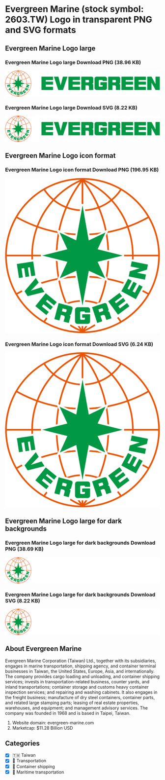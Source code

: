 # Evergreen Marine (stock symbol: 2603.TW) Logo in transparent PNG and SVG formats

## Evergreen Marine Logo large

### Evergreen Marine Logo large Download PNG (38.96 KB)

![Evergreen Marine Logo large Download PNG (38.96 KB)](/img/orig/2603.TW_BIG-c5572c15.png)

### Evergreen Marine Logo large Download SVG (8.22 KB)

![Evergreen Marine Logo large Download SVG (8.22 KB)](/img/orig/2603.TW_BIG-933d65bd.svg)

## Evergreen Marine Logo icon format

### Evergreen Marine Logo icon format Download PNG (196.95 KB)

![Evergreen Marine Logo icon format Download PNG (196.95 KB)](/img/orig/2603.TW-389b4873.png)

### Evergreen Marine Logo icon format Download SVG (6.24 KB)

![Evergreen Marine Logo icon format Download SVG (6.24 KB)](/img/orig/2603.TW-974386c8.svg)

## Evergreen Marine Logo large for dark backgrounds

### Evergreen Marine Logo large for dark backgrounds Download PNG (38.69 KB)

![Evergreen Marine Logo large for dark backgrounds Download PNG (38.69 KB)](/img/orig/2603.TW_BIG.D-e3a4790e.png)

### Evergreen Marine Logo large for dark backgrounds Download SVG (8.22 KB)

![Evergreen Marine Logo large for dark backgrounds Download SVG (8.22 KB)](/img/orig/2603.TW_BIG.D-7c9f43e4.svg)

## About Evergreen Marine

Evergreen Marine Corporation (Taiwan) Ltd., together with its subsidiaries, engages in marine transportation, shipping agency, and container terminal businesses in Taiwan, the United States, Europe, Asia, and internationally. The company provides cargo loading and unloading, and container shipping services; invests in transportation-related business, counter yards, and inland transportations; container storage and customs heavy container inspection services; and repairing and washing cabinets. It also engages in the freight business; manufacture of dry steel containers, container parts, and related large stamping parts; leasing of real estate properties, warehouses, and equipment; and management advisory services. The company was founded in 1968 and is based in Taipei, Taiwan.

1. Website domain: evergreen-marine.com
2. Marketcap: $11.28 Billion USD


## Categories
- [x] 🇹🇼 Taiwan
- [x] 🚚 Transportation
- [x] 🚢 Container shipping
- [x] 🚢 Maritime transportation
